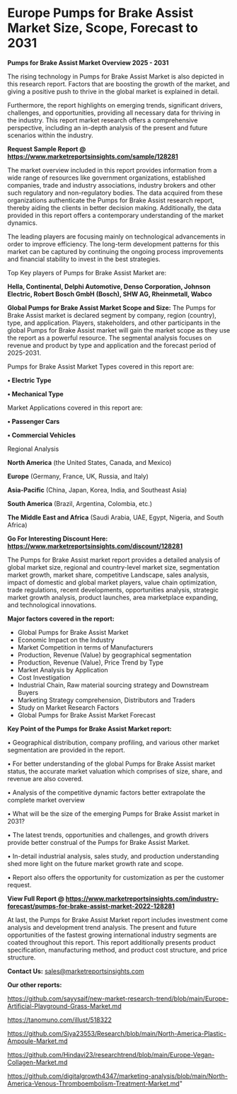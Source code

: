 # Europe Pumps for Brake Assist Market Size, Scope, Forecast to 2031

<Strong> Pumps for Brake Assist Market Overview 2025 - 2031</strong>

The rising technology in Pumps for Brake Assist Market is also depicted in this research report. Factors that are boosting the growth of the market, and giving a positive push to thrive in the global market is explained in detail.

Furthermore, the report highlights on emerging trends, significant drivers, challenges, and opportunities, providing all necessary data for thriving in the industry. This report market research offers a comprehensive perspective, including an in-depth analysis of the present and future scenarios within the industry.

<strong>Request Sample Report @ <a href=https://www.marketreportsinsights.com/sample/128281>https://www.marketreportsinsights.com/sample/128281</a></strong>

The market overview included in this report provides information from a wide range of resources like government organizations, established companies, trade and industry associations, industry brokers and other such regulatory and non-regulatory bodies. The data acquired from these organizations authenticate the Pumps for Brake Assist research report, thereby aiding the clients in better decision making. Additionally, the data provided in this report offers a contemporary understanding of the market dynamics.

The leading players are focusing mainly on technological advancements in order to improve efficiency. The long-term development patterns for this market can be captured by continuing the ongoing process improvements and financial stability to invest in the best strategies.

Top Key players of Pumps for Brake Assist Market are:

<strong>Hella, Continental, Delphi Automotive, Denso Corporation, Johnson Electric, Robert Bosch GmbH (Bosch), SHW AG, Rheinmetall, Wabco</strong>

<strong><b>Global Pumps for Brake Assist Market Scope and Size:</b></strong>
The Pumps for Brake Assist market is declared segment by company, region (country), type, and application. Players, stakeholders, and other participants in the global Pumps for Brake Assist market will gain the market scope as they use the report as a powerful resource. The segmental analysis focuses on revenue and product by type and application and the forecast period of 2025-2031.

Pumps for Brake Assist Market Types covered in this report are:

<strong>• Electric Type

• Mechanical Type</strong>

Market Applications covered in this report are:

<strong>• Passenger Cars

• Commercial Vehicles</strong> 

Regional Analysis

<strong>North America</strong> (the United States, Canada, and Mexico)

<strong>Europe</strong> (Germany, France, UK, Russia, and Italy)

<strong>Asia-Pacific</strong> (China, Japan, Korea, India, and Southeast Asia)

<strong>South America</strong> (Brazil, Argentina, Colombia, etc.)

<strong>The Middle East and Africa</strong> (Saudi Arabia, UAE, Egypt, Nigeria, and South Africa)

<strong>Go For Interesting Discount Here: <a href=https://www.marketreportsinsights.com/discount/128281>https://www.marketreportsinsights.com/discount/128281</a></strong>

The Pumps for Brake Assist market report provides a detailed analysis of global market size, regional and country-level market size, segmentation market growth, market share, competitive Landscape, sales analysis, impact of domestic and global market players, value chain optimization, trade regulations, recent developments, opportunities analysis, strategic market growth analysis, product launches, area marketplace expanding, and technological innovations.

<strong><b>Major factors covered in the report:</b></strong>
<ul>
  <li>Global Pumps for Brake Assist Market </li>
  <li>Economic Impact on the Industry</li>
  <li>Market Competition in terms of Manufacturers</li>
  <li>Production, Revenue (Value) by geographical segmentation</li>
  <li>Production, Revenue (Value), Price Trend by Type</li>
  <li>Market Analysis by Application</li>
  <li>Cost Investigation</li>
  <li>Industrial Chain, Raw material sourcing strategy and Downstream Buyers</li>
  <li>Marketing Strategy comprehension, Distributors and Traders</li>
  <li>Study on Market Research Factors</li>
  <li>Global Pumps for Brake Assist Market Forecast</li>
</ul>

<strong><b>Key Point of the Pumps for Brake Assist Market report:</b></strong>

• Geographical distribution, company profiling, and various other market segmentation are provided in the report.

• For better understanding of the global Pumps for Brake Assist market status, the accurate market valuation which comprises of size, share, and revenue are also covered.

• Analysis of the competitive dynamic factors better extrapolate the complete market overview

• What will be the size of the emerging Pumps for Brake Assist market in 2031?

• The latest trends, opportunities and challenges, and growth drivers provide better construal of the Pumps for Brake Assist Market.

• In-detail industrial analysis, sales study, and production understanding shed more light on the future market growth rate and scope.

• Report also offers the opportunity for customization as per the customer request.

<strong><b>View Full Report @ <a href=https://www.marketreportsinsights.com/industry-forecast/pumps-for-brake-assist-market-2022-128281>https://www.marketreportsinsights.com/industry-forecast/pumps-for-brake-assist-market-2022-128281</a></b></strong>


At last, the Pumps for Brake Assist Market report includes investment come analysis and development trend analysis. The present and future opportunities of the fastest growing international industry segments are coated throughout this report. This report additionally presents product specification, manufacturing method, and product cost structure, and price structure.

<strong>Contact Us:</strong>
sales@marketreportsinsights.com

<strong>Our other reports:</strong>

<a href=https://github.com/sayysaif/new-market-research-trend/blob/main/Europe-Artificial-Playground-Grass-Market.md>https://github.com/sayysaif/new-market-research-trend/blob/main/Europe-Artificial-Playground-Grass-Market.md</a>

<a href=https://tanomuno.com/illust/518322>https://tanomuno.com/illust/518322</a>

<a href=https://github.com/Siya23553/Research/blob/main/North-America-Plastic-Ampoule-Market.md>https://github.com/Siya23553/Research/blob/main/North-America-Plastic-Ampoule-Market.md</a>

<a href=https://github.com/Hindavi23/researchtrend/blob/main/Europe-Vegan-Collagen-Market.md>https://github.com/Hindavi23/researchtrend/blob/main/Europe-Vegan-Collagen-Market.md</a>

<a href=https://github.com/digitalgrowth4347/marketing-analysis/blob/main/North-America-Venous-Thromboembolism-Treatment-Market.md>https://github.com/digitalgrowth4347/marketing-analysis/blob/main/North-America-Venous-Thromboembolism-Treatment-Market.md</a>"
